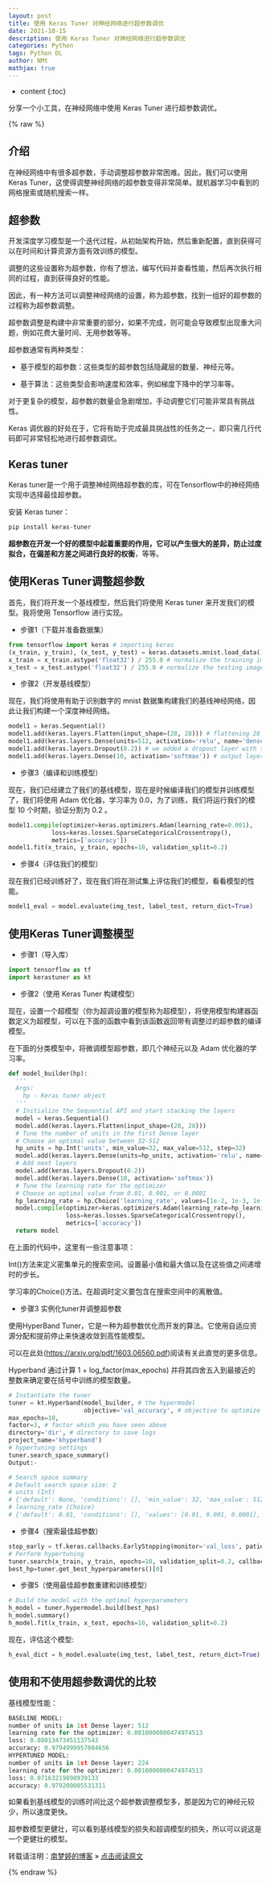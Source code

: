 ```yaml
---
layout: post
title: 使用 Keras Tuner 对神经网络进行超参数调优
date: 2021-10-15
description: 使用 Keras Tuner 对神经网络进行超参数调优
categories: Python
tags: Python DL
author: NMt
mathjax: true
---
```


* content
{:toc}

分享一个小工具，在神经网络中使用 Keras Tuner 进行超参数调优。  

<div style='display: none'>
@@@@
</div>





{% raw %}
## 介绍  

在神经网络中有很多超参数，手动调整超参数非常困难。因此，我们可以使用Keras Tuner，这使得调整神经网络的超参数变得非常简单。就机器学习中看到的网格搜索或随机搜索一样。


## 超参数  

开发深度学习模型是一个迭代过程，从初始架构开始，然后重新配置，直到获得可以在时间和计算资源方面有效训练的模型。

调整的这些设置称为超参数，你有了想法，编写代码并查看性能，然后再次执行相同的过程，直到获得良好的性能。

因此，有一种方法可以调整神经网络的设置，称为超参数，找到一组好的超参数的过程称为超参数调整。

超参数调整是构建中非常重要的部分，如果不完成，则可能会导致模型出现重大问题，例如花费大量时间、无用参数等等。

超参数通常有两种类型：

* 基于模型的超参数：这些类型的超参数包括隐藏层的数量、神经元等。  

* 基于算法：这些类型会影响速度和效率，例如梯度下降中的学习率等。  

对于更复杂的模型，超参数的数量会急剧增加，手动调整它们可能非常具有挑战性。

Keras 调优器的好处在于，它将有助于完成最具挑战性的任务之一，即只需几行代码即可非常轻松地进行超参数调优。


## Keras tuner  

Keras tuner是一个用于调整神经网络超参数的库，可在Tensorflow中的神经网络实现中选择最佳超参数。

安装 Keras tuner：

```python
pip install keras-tuner
```

**超参数在开发一个好的模型中起着重要的作用，它可以产生很大的差异，防止过度拟合，在偏差和方差之间进行良好的权衡**，等等。

## 使用Keras Tuner调整超参数  

首先，我们将开发一个基线模型，然后我们将使用 Keras tuner 来开发我们的模型。我将使用 Tensorflow 进行实现。

* 步骤1（下载并准备数据集）  

```python  
from tensorflow import keras # importing keras
(x_train, y_train), (x_test, y_test) = keras.datasets.mnist.load_data() # loading the data using keras datasets api
x_train = x_train.astype('float32') / 255.0 # normalize the training images
x_test = x_test.astype('float32') / 255.0 # normalize the testing images
```

* 步骤2（开发基线模型）  

现在，我们将使用有助于识别数字的 mnist 数据集构建我们的基线神经网络，因此让我们构建一个深度神经网络。

```python
model1 = keras.Sequential()
model1.add(keras.layers.Flatten(input_shape=(28, 28))) # flattening 28 x 28 
model1.add(keras.layers.Dense(units=512, activation='relu', name='dense_1')) # you have 512 neurons with relu activation
model1.add(keras.layers.Dropout(0.2)) # we added a dropout layer with the rate of 0.2
model1.add(keras.layers.Dense(10, activation='softmax')) # output layer, where we have total 10 classes
```

* 步骤3（编译和训练模型）  

现在，我们已经建立了我们的基线模型，现在是时候编译我们的模型并训练模型了，我们将使用 Adam 优化器，学习率为 0.0，为了训练，我们将运行我们的模型 10 个时期，验证分割为 0.2 。

```python
model1.compile(optimizer=keras.optimizers.Adam(learning_rate=0.001),
            loss=keras.losses.SparseCategoricalCrossentropy(),
            metrics=['accuracy'])
model1.fit(x_train, y_train, epochs=10, validation_split=0.2)
```


* 步骤4（评估我们的模型）  

现在我们已经训练好了，现在我们将在测试集上评估我们的模型，看看模型的性能。  

```python
model1_eval = model.evaluate(img_test, label_test, return_dict=True)
``` 

## 使用Keras Tuner调整模型  

* 步骤1（导入库）  

```python
import tensorflow as tf
import kerastuner as kt
```

* 步骤2（使用 Keras Tuner 构建模型）  

现在，设置一个超模型（你为超调设置的模型称为超模型），将使用模型构建器函数定义为超模型，可以在下面的函数中看到该函数返回带有调整过的超参数的编译模型。

在下面的分类模型中，将微调模型超参数，即几个神经元以及 Adam 优化器的学习率。

```python
def model_builder(hp):
  '''
  Args:
    hp - Keras tuner object
  '''
  # Initialize the Sequential API and start stacking the layers
  model = keras.Sequential()
  model.add(keras.layers.Flatten(input_shape=(28, 28)))
  # Tune the number of units in the first Dense layer
  # Choose an optimal value between 32-512
  hp_units = hp.Int('units', min_value=32, max_value=512, step=32)
  model.add(keras.layers.Dense(units=hp_units, activation='relu', name='dense_1'))
  # Add next layers
  model.add(keras.layers.Dropout(0.2))
  model.add(keras.layers.Dense(10, activation='softmax'))
  # Tune the learning rate for the optimizer
  # Choose an optimal value from 0.01, 0.001, or 0.0001
  hp_learning_rate = hp.Choice('learning_rate', values=[1e-2, 1e-3, 1e-4])
  model.compile(optimizer=keras.optimizers.Adam(learning_rate=hp_learning_rate),
                loss=keras.losses.SparseCategoricalCrossentropy(),
                metrics=['accuracy'])
  return model
```

在上面的代码中，这里有一些注意事项：

Int()方法来定义密集单元的搜索空间。设置最小值和最大值以及在这些值之间递增时的步长。

学习率的Choice()方法。在超调时定义要包含在搜索空间中的离散值。

* 步骤3  实例化tuner并调整超参数  

使用HyperBand Tuner，它是一种为超参数优化而开发的算法。它使用自适应资源分配和提前停止来快速收敛到高性能模型。

可以在此处(https://arxiv.org/pdf/1603.06560.pdf)阅读有关此直觉的更多信息。

Hyperband 通过计算 1 + log_factor(max_epochs) 并将其四舍五入到最接近的整数来确定要在括号中训练的模型数量。

```python  
# Instantiate the tuner
tuner = kt.Hyperband(model_builder, # the hypermodel
                     objective='val_accuracy', # objective to optimize
max_epochs=10,
factor=3, # factor which you have seen above 
directory='dir', # directory to save logs 
project_name='khyperband')
# hypertuning settings
tuner.search_space_summary() 
Output:- 

# Search space summary
# Default search space size: 2
# units (Int)
# {'default': None, 'conditions': [], 'min_value': 32, 'max_value': 512, 'step': 32, 'sampling': None}
# learning_rate (Choice)
# {'default': 0.01, 'conditions': [], 'values': [0.01, 0.001, 0.0001], 'ordered': True}
```

* 步骤4（搜索最佳超参数）  

```python
stop_early = tf.keras.callbacks.EarlyStopping(monitor='val_loss', patience=5)
# Perform hypertuning
tuner.search(x_train, y_train, epochs=10, validation_split=0.2, callbacks=[stop_early])
best_hp=tuner.get_best_hyperparameters()[0]
```

* 步骤5（使用最佳超参数重建和训练模型）  

```python
# Build the model with the optimal hyperparameters
h_model = tuner.hypermodel.build(best_hps)
h_model.summary()
h_model.fit(x_train, x_test, epochs=10, validation_split=0.2)
```

现在，评估这个模型:

```python
h_eval_dict = h_model.evaluate(img_test, label_test, return_dict=True)
```

## 使用和不使用超参数调优的比较  

基线模型性能：

```python
BASELINE MODEL:
number of units in 1st Dense layer: 512
learning rate for the optimizer: 0.0010000000474974513
loss: 0.08013473451137543
accuracy: 0.9794999957084656
HYPERTUNED MODEL:
number of units in 1st Dense layer: 224
learning rate for the optimizer: 0.0010000000474974513
loss: 0.07163219898939133
accuracy: 0.979200005531311
```

如果看到基线模型的训练时间比这个超参数调整模型多，那是因为它的神经元较少，所以速度更快。

超参数模型更健壮，可以看到基线模型的损失和超调模型的损失，所以可以说这是一个更健壮的模型。



转载请注明：[南梦婷的博客](https://norah2.github.io) » [点击阅读原文](https://norah2.github.io/2021/10/15/KerasTuner/) 

<!--本文用到的链接-->

[pt_01]: 
[link_01]: 

{% endraw %}
